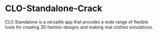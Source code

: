 # CLO-Standalone-Crack
CLO Standalone is a versatile app that provides a wide range of flexible tools for creating 3D fashion designs and making real clothes simulations.

